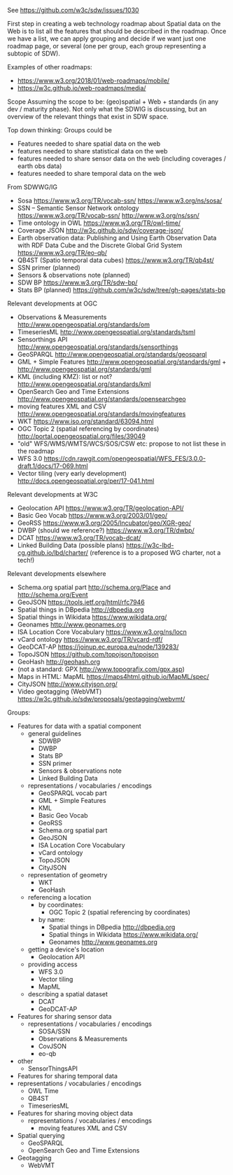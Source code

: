 See https://github.com/w3c/sdw/issues/1030

First step in creating a web technology roadmap about Spatial data on the Web is to list all the features that should be described in the roadmap. Once we have a list, we can apply grouping and decide if we want just one roadmap page, or several (one per group, each group representing a subtopic of SDW). 

Examples of other roadmaps: 
- https://www.w3.org/2018/01/web-roadmaps/mobile/
- https://w3c.github.io/web-roadmaps/media/

Scope
Assuming the scope to be: (geo)spatial + Web + standards (in any dev / maturity phase). Not only what the SDWIG is discussing, but an overview of the relevant things that exist in SDW space.

Top down thinking: Groups could be
- Features needed to share spatial data on the web
- features needed to share statistical data on the web
- features needed to share sensor data on the web (including coverages / earth obs data)
- features needed to share temporal data on the web 




From SDWWG/IG
-	Sosa https://www.w3.org/TR/vocab-ssn/ https://www.w3.org/ns/sosa/
-	SSN – Semantic Sensor Network ontology https://www.w3.org/TR/vocab-ssn/ http://www.w3.org/ns/ssn/
- Time ontology in OWL https://www.w3.org/TR/owl-time/
-	Coverage JSON http://w3c.github.io/sdw/coverage-json/
-	Earth observation data: Publishing and Using Earth Observation Data with RDF Data Cube and the Discrete Global Grid System https://www.w3.org/TR/eo-qb/
-	QB4ST (Spatio temporal data cubes) https://www.w3.org/TR/qb4st/
-	SSN primer (planned)
-	Sensors & observations note (planned)
- SDW BP https://www.w3.org/TR/sdw-bp/
- Stats BP (planned) https://github.com/w3c/sdw/tree/gh-pages/stats-bp

Relevant developments at OGC
- Observations & Measurements http://www.opengeospatial.org/standards/om
- TimeseriesML http://www.opengeospatial.org/standards/tsml
-	Sensorthings API http://www.opengeospatial.org/standards/sensorthings
-	GeoSPARQL http://www.opengeospatial.org/standards/geosparql
-	GML + Simple Features http://www.opengeospatial.org/standards/gml + http://www.opengeospatial.org/standards/gml
- KML (including KMZ): list or not? http://www.opengeospatial.org/standards/kml
- OpenSearch Geo and Time Extensions http://www.opengeospatial.org/standards/opensearchgeo
- moving features XML and CSV http://www.opengeospatial.org/standards/movingfeatures
- WKT https://www.iso.org/standard/63094.html
- OGC Topic 2 (spatial referencing by coordinates) http://portal.opengeospatial.org/files/39049
- "old" WFS/WMS/WMTS/WCS/SOS/CSW etc: propose to not list these in the roadmap
-	WFS 3.0 https://cdn.rawgit.com/opengeospatial/WFS_FES/3.0.0-draft.1/docs/17-069.html
-	Vector tiling (very early development) http://docs.opengeospatial.org/per/17-041.html

Relevant developments at W3C
-	Geolocation API https://www.w3.org/TR/geolocation-API/
-	Basic Geo Vocab https://www.w3.org/2003/01/geo/
-	GeoRSS https://www.w3.org/2005/Incubator/geo/XGR-geo/
- DWBP (should we reference?) https://www.w3.org/TR/dwbp/
- DCAT https://www.w3.org/TR/vocab-dcat/
-	Linked Building Data (possible plans) https://w3c-lbd-cg.github.io/lbd/charter/ (reference is to a proposed WG charter, not a tech!)

Relevant developments elsewhere
-	Schema.org spatial part http://schema.org/Place and http://schema.org/Event
-	GeoJSON https://tools.ietf.org/html/rfc7946
- Spatial things in DBpedia http://dbpedia.org
- Spatial things in Wikidata https://www.wikidata.org/
- Geonames http://www.geonames.org
- ISA Location Core Vocabulary https://www.w3.org/ns/locn
- vCard ontology https://www.w3.org/TR/vcard-rdf/
- GeoDCAT-AP https://joinup.ec.europa.eu/node/139283/
- TopoJSON https://github.com/topojson/topojson
- GeoHash http://geohash.org
- (not a standard: GPX http://www.topografix.com/gpx.asp)
-	Maps in HTML: MapML https://maps4html.github.io/MapML/spec/
- CityJSON http://www.cityjson.org/
-	Video geotagging (WebVMT) https://w3c.github.io/sdw/proposals/geotagging/webvmt/




Groups:
- Features for data with a spatial component
  - general guidelines
    - SDWBP
    - DWBP
    - Stats BP
    - SSN primer
    - Sensors & observations note
    - Linked Building Data
  - representations / vocabularies / encodings
    - GeoSPARQL vocab part
    - GML + Simple Features
    - KML
    - Basic Geo Vocab
    - GeoRSS
    - Schema.org spatial part 
    - GeoJSON
    - ISA Location Core Vocabulary 
    - vCard ontology
    - TopoJSON
    - CityJSON
  - representation of geometry
    - WKT
    - GeoHash
  - referencing a location
    - by coordinates: 
      - OGC Topic 2 (spatial referencing by coordinates)
    - by name:  
      - Spatial things in DBpedia http://dbpedia.org
      - Spatial things in Wikidata https://www.wikidata.org/
      - Geonames http://www.geonames.org
  - getting a device's location
    - Geolocation API
  - providing access
    - WFS 3.0
    - Vector tiling
    - MapML
  - describing a spatial dataset
    - DCAT
    - GeoDCAT-AP 
- Features for sharing sensor data
  - representations / vocabularies / encodings
    - SOSA/SSN
    - Observations & Measurements
    - CovJSON
    - eo-qb
 - other
    - SensorThingsAPI
-  Features for sharing temporal data
  - representations / vocabularies / encodings
    - OWL Time
    - QB4ST
    - TimeseriesML
- Features for sharing moving object data
  - representations / vocabularies / encodings   
    - moving features XML and CSV 
- Spatial querying
  - GeoSPARQL
  - OpenSearch Geo and Time Extensions
- Geotagging
  - WebVMT